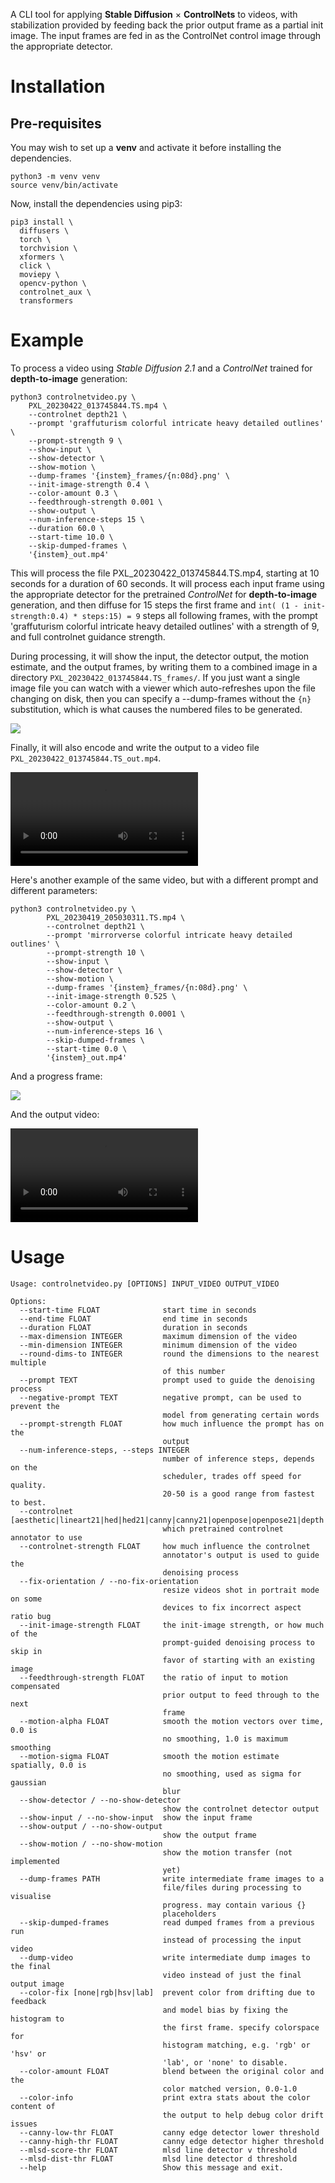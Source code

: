 A CLI tool for applying __Stable Diffusion__ &times; __ControlNets__ to videos, with stabilization provided by feeding back the prior output frame as a partial init image. The input frames are fed in as the ControlNet control image through the appropriate detector.

# Installation

## Pre-requisites

You may wish to set up a __venv__ and activate it before installing the dependencies. 

```
python3 -m venv venv
source venv/bin/activate
```

Now, install the dependencies using pip3:

```
pip3 install \
  diffusers \
  torch \
  torchvision \
  xformers \
  click \
  moviepy \
  opencv-python \
  controlnet_aux \
  transformers
```

# Example

To process a video using _Stable Diffusion 2.1_ and a _ControlNet_ trained for __depth-to-image__ generation:

```
python3 controlnetvideo.py \
	PXL_20230422_013745844.TS.mp4 \
	--controlnet depth21 \
	--prompt 'graffuturism colorful intricate heavy detailed outlines' \
	--prompt-strength 9 \
	--show-input \
	--show-detector \
	--show-motion \
	--dump-frames '{instem}_frames/{n:08d}.png' \
	--init-image-strength 0.4 \
	--color-amount 0.3 \
	--feedthrough-strength 0.001 \
	--show-output \
	--num-inference-steps 15 \
	--duration 60.0 \
	--start-time 10.0 \
	--skip-dumped-frames \
	'{instem}_out.mp4'
```

This will process the file PXL_20230422_013745844.TS.mp4, starting at 10 seconds for a duration of 60 seconds. It will process each input frame using the appropriate detector for the pretrained _ControlNet_ for __depth-to-image__ generation, and then diffuse for 15 steps the first frame and `int( (1 - init-strength:0.4) * steps:15) = 9` steps all following frames, with the prompt 'graffuturism colorful intricate heavy detailed outlines' with a strength of 9, and full controlnet guidance strength. 

During processing, it will show the input, the detector output, the motion estimate, and the output frames, by writing them to a combined image in a directory `PXL_20230422_013745844.TS_frames/`. If you just want a single image file you can watch with a viewer which auto-refreshes upon the file changing on disk, then you can specify a --dump-frames without the `{n}` substitution, which is what causes the numbered files to be generated. 

<img src="./examples/00000339.png"/>

Finally, it will also encode and write the output to a video file `PXL_20230422_013745844.TS_out.mp4`.

<video src="./examples/PXL_20230422_013745844.TSb_out.mp4"></video>

Here's another example of the same video, but with a different prompt and different parameters:

```
python3 controlnetvideo.py \
        PXL_20230419_205030311.TS.mp4 \
        --controlnet depth21 \
        --prompt 'mirrorverse colorful intricate heavy detailed outlines' \
        --prompt-strength 10 \
        --show-input \
        --show-detector \
        --show-motion \
        --dump-frames '{instem}_frames/{n:08d}.png' \
        --init-image-strength 0.525 \
        --color-amount 0.2 \
        --feedthrough-strength 0.0001 \
        --show-output \
        --num-inference-steps 16 \
        --skip-dumped-frames \
        --start-time 0.0 \
        '{instem}_out.mp4'
```

And a progress frame:

<img src="./examples/00001750.png"/>

And the output video:

<video src="./examples/PXL_20230422_013745844.TSb_out.mp4"></video>


# Usage

```
Usage: controlnetvideo.py [OPTIONS] INPUT_VIDEO OUTPUT_VIDEO

Options:
  --start-time FLOAT              start time in seconds
  --end-time FLOAT                end time in seconds
  --duration FLOAT                duration in seconds
  --max-dimension INTEGER         maximum dimension of the video
  --min-dimension INTEGER         minimum dimension of the video
  --round-dims-to INTEGER         round the dimensions to the nearest multiple
                                  of this number
  --prompt TEXT                   prompt used to guide the denoising process
  --negative-prompt TEXT          negative prompt, can be used to prevent the
                                  model from generating certain words
  --prompt-strength FLOAT         how much influence the prompt has on the
                                  output
  --num-inference-steps, --steps INTEGER
                                  number of inference steps, depends on the
                                  scheduler, trades off speed for quality.
                                  20-50 is a good range from fastest to best.
  --controlnet [aesthetic|lineart21|hed|hed21|canny|canny21|openpose|openpose21|depth|depth21|normal|mlsd]
                                  which pretrained controlnet annotator to use
  --controlnet-strength FLOAT     how much influence the controlnet
                                  annotator's output is used to guide the
                                  denoising process
  --fix-orientation / --no-fix-orientation
                                  resize videos shot in portrait mode on some
                                  devices to fix incorrect aspect ratio bug
  --init-image-strength FLOAT     the init-image strength, or how much of the
                                  prompt-guided denoising process to skip in
                                  favor of starting with an existing image
  --feedthrough-strength FLOAT    the ratio of input to motion compensated
                                  prior output to feed through to the next
                                  frame
  --motion-alpha FLOAT            smooth the motion vectors over time, 0.0 is
                                  no smoothing, 1.0 is maximum smoothing
  --motion-sigma FLOAT            smooth the motion estimate spatially, 0.0 is
                                  no smoothing, used as sigma for gaussian
                                  blur
  --show-detector / --no-show-detector
                                  show the controlnet detector output
  --show-input / --no-show-input  show the input frame
  --show-output / --no-show-output
                                  show the output frame
  --show-motion / --no-show-motion
                                  show the motion transfer (not implemented
                                  yet)
  --dump-frames PATH              write intermediate frame images to a
                                  file/files during processing to visualise
                                  progress. may contain various {}
                                  placeholders
  --skip-dumped-frames            read dumped frames from a previous run
                                  instead of processing the input video
  --dump-video                    write intermediate dump images to the final
                                  video instead of just the final output image
  --color-fix [none|rgb|hsv|lab]  prevent color from drifting due to feedback
                                  and model bias by fixing the histogram to
                                  the first frame. specify colorspace for
                                  histogram matching, e.g. 'rgb' or 'hsv' or
                                  'lab', or 'none' to disable.
  --color-amount FLOAT            blend between the original color and the
                                  color matched version, 0.0-1.0
  --color-info                    print extra stats about the color content of
                                  the output to help debug color drift issues
  --canny-low-thr FLOAT           canny edge detector lower threshold
  --canny-high-thr FLOAT          canny edge detector higher threshold
  --mlsd-score-thr FLOAT          mlsd line detector v threshold
  --mlsd-dist-thr FLOAT           mlsd line detector d threshold
  --help                          Show this message and exit.

```
